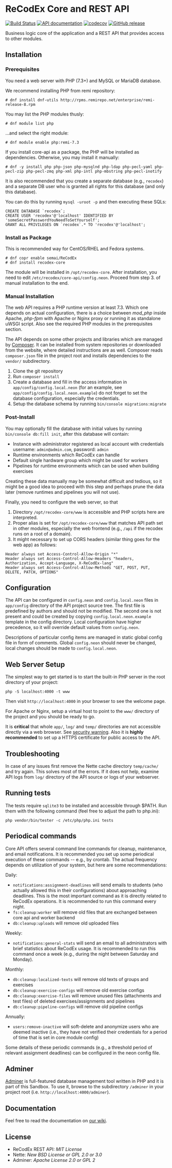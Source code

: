 # ReCodEx Core and REST API

[![Build Status](https://github.com/ReCodEx/api/workflows/CI/badge.svg)](https://github.com/ReCodEx/api/actions)
[![API documentation](https://img.shields.io/badge/docs-OpenAPI-orange.svg)](https://recodex.github.io/api/)
[![codecov](https://codecov.io/gh/ReCodEx/api/branch/master/graph/badge.svg?token=LSWVLRLMH6)](https://codecov.io/gh/ReCodEx/api)
[![GitHub release](https://img.shields.io/github/release/recodex/api.svg)](https://github.com/ReCodEx/wiki/wiki/Changelog)

Business logic core of the application and a REST API that provides access to other modules.


## Installation

### Prerequisites

You need a web server with PHP (7.3+) and MySQL or MariaDB database.

We recommend installing PHP from remi repository:
```
# dnf install dnf-utils http://rpms.remirepo.net/enterprise/remi-release-8.rpm
```

You may list the PHP modules thusly:
```
# dnf module list php
```

...and select the right module:
```
# dnf module enable php:remi-7.3
```

If you install core-api as a package, the PHP will be installed as dependencies.
Otherwise, you may install it manually:
```
# dnf -y install php php-json php-mysqlnd php-ldap php-pecl-yaml php-pecl-zip php-pecl-zmq php-xml php-intl php-mbstring php-pecl-inotify
```

It is also recommended that you create a separate database (e.g., `recodex`)
and a separate DB user who is granted all rights for this database (and only
this database).

You can do this by running `mysql -uroot -p` and then executing these SQLs:
```
CREATE DATABASE `recodex`;
CREATE USER 'recodex'@'localhost' IDENTIFIED BY 'someSecretPasswordYouNeedToSetYourself';
GRANT ALL PRIVILEGES ON `recodex`.* TO 'recodex'@'localhost';
```


### Install as Package

This is recommended way for CentOS/RHEL and Fedora systems.

```
# dnf copr enable semai/ReCodEx
# dnf install recodex-core
```

The module will be installed in `/opt/recodex-core`. After installation, you need to
edit `/etc/recodex/core-api/config.neon`. Proceed from step 3. of manual
installation to the end.


### Manual Installation

The web API requires a PHP runtime version at least 7.3. Which one depends on
actual configuration, there is a choice between _mod_php_ inside Apache,
_php-fpm_ with Apache or Nginx proxy or running it as standalone uWSGI script.
Also see the required PHP modules in the prerequisites section.

The API depends on some other projects and libraries which are managed by
[Composer](https://getcomposer.org/). It can be installed from system
repositories or downloaded from the website, where detailed instructions are as
well. Composer reads `composer.json` file in the project root and installs
dependencies to the `vendor/` subdirectory.

1. Clone the git repository
2. Run `composer install`
3. Create a database and fill in the access information in 
   `app/config/config.local.neon` (for an example, see 
   `app/config/config.local.neon.example`)
   do not forget to set the database configuration, especially the credentials.
4. Setup the database schema by running `bin/console migrations:migrate`


### Post-Install

You may optionally fill the database with initial values by running
`bin/console db:fill init`, after this database will contain:
* Instance with administrator registered as local account with credentials username: `admin@admin.com`, password: `admin`
* Runtime environments which ReCodEx can handle
* Default single hardware group which might be used for workers
* Pipelines for runtime environments which can be used when building exercises

Creating these data manually may be somewhat difficult and tedious, so it might
be a good idea to proceed with this step and perhaps prune the data later
(remove runtimes and pipelines you will not use).

Finally, you need to configure the web server, so that
1. Directory `/opt/recodex-core/www` is accessible and PHP scripts here are interpreted.
2. Proper alias is set for `/opt/recodex-core/www` that matches API path set in
   other modules, especially the web frontend (e.g., `/api` if the recodex runs
   on a root of a domain).
3. It might necessary to set up CORS headers (similar thing goes for the web
   app) as follows:
   
```
Header always set Access-Control-Allow-Origin "*"
Header always set Access-Control-Allow-Headers "headers, Authorization, Accept-Language, X-ReCodEx-lang"
Header always set Access-Control-Allow-Methods "GET, POST, PUT, DELETE, PATCH, OPTIONS"
```


## Configuration

The API can be configured in `config.neon` and `config.local.neon` files in
`app/config` directory of the API project source tree. The first file is
predefined by authors and should not be modified. The second one is not present
and could be created by copying `config.local.neon.example` template in the
config directory. Local configuration have higher precedence, so it will
override default values from `config.neon`.

Descriptions of particular config items are managed in static global config file in form of comments. Global `config.neon` should never be changed, local changes should be made to `config.local.neon`.

## Web Server Setup

The simplest way to get started is to start the built-in PHP server in the root directory of your project:

	php -S localhost:4000 -t www

Then visit `http://localhost:4000` in your browser to see the welcome page.

For Apache or Nginx, setup a virtual host to point to the `www/` directory of the project and you should be ready to go.

It is **critical** that whole `app/`, `log/` and `temp/` directories are not accessible directly via a web browser. See [security warning](https://nette.org/security-warning). Also it is **highly recommended** to set up a HTTPS certificate for public access to the
API.

## Troubleshooting

In case of any issues first remove the Nette cache directory `temp/cache/` and
try again. This solves most of the errors. If it does not help, examine API logs
from `log/` directory of the API source or logs of your webserver.

## Running tests

The tests require `sqlite3` to be installed and accessible through $PATH.
Run them with the following command (feel free to adjust the path to php.ini):

```
php vendor/bin/tester -c /etc/php/php.ini tests
```

## Periodical commands

Core API offers several command line commands for cleanup, maintenance, and
email notifications. It is recommended you set up some periodical execution of
these commands -- e.g., by crontab. The actual frequency depends on utilization
of your system, but here are some recommendations: 

Daily:

* `notifications:assignment-deadlines` will send emails to students (who
  actually allowed this in their configurations) about approaching deadlines.
  This is the most important command as it is directly related to ReCodEx operations.
  It is recommended to run this command every night.
* `fs:cleanup:worker` will remove old files that are exchanged between core api and worker backend
* `db:cleanup:uploads` will remove old uploaded files

Weekly:

* `notifications:general-stats` will send an email to all administrators with
  brief statistics about ReCodEx usage. It is recommended to run this command
  once a week (e.g., during the night between Saturday and Monday).

Monthly:

* `db:cleanup:localized-texts` will remove old texts of groups and exercises
* `db:cleanup:exercise-configs` will remove old exercise configs
* `db:cleanup:exercise-files` will remove unused files (attachments and test files) of deleted exercises/assignments and pipelines 
* `db:cleanup:pipeline-configs` will remove old pipeline configs

Annually:

* `users:remove-inactive` will soft-delete and anonymize users who are deemed
  inactive (i.e., they have not verified their credentials for a period of time
  that is set in core module config)

Some details of these periodic commands (e.g., a threshold period of relevant
assignment deadlines) can be configured in the neon config file.


## Adminer

[Adminer](https://www.adminer.org/) is full-featured database management tool written in PHP and it is part of this Sandbox.
To use it, browse to the subdirectory `/adminer` in your project root (i.e. `http://localhost:4000/adminer`).

## Documentation

Feel free to read the documentation on [our wiki](https://github.com/ReCodEx/wiki/wiki).

## License

- ReCodEx REST API: _MIT License_
- Nette: _New BSD License or GPL 2.0 or 3.0_
- Adminer: _Apache License 2.0 or GPL 2_
